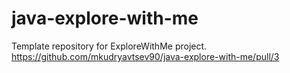# java-explore-with-me
Template repository for ExploreWithMe project.
https://github.com/mkudryavtsev90/java-explore-with-me/pull/3
